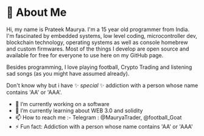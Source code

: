 # 💫 About Me
Hi, my name is Prateek Maurya. 
I'm a 15 year old programmer from India. 
I'm fascinated by embedded systems, low level coding, microcontroller dev, blockchain technology, operating systems as well as console homebrew and custom firmwares.
Most of the things I develop are open source and available for free for everyone to use here on my GitHub page.

Besides programming, I love playing football, Crypto Trading and listening sad songs (as you might have assumed already).

Don't know why but i have ✨ _special_ ✨ addiction with a person whose name contains 'AA' or 'AAA'.
- 🔭 I’m currently working on a software
- 🌱 I’m currently learning about WEB 3.0 and solidity
- 📫 How to reach me :- 
      Telegram : @MauryaTrader, @football_Goat
- ⚡ Fun fact: Addiction with a person whose name contains 'AA' or 'AAA'
